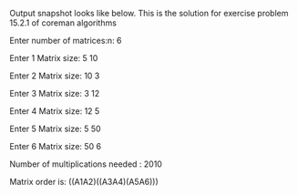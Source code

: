 Output snapshot looks like below.
This is the solution for exercise problem 15.2.1 of coreman algorithms

Enter number of matrices:n: 6

Enter 1 Matrix size: 5 10

Enter 2 Matrix size: 10 3

Enter 3 Matrix size: 3 12

Enter 4 Matrix size: 12 5

Enter 5 Matrix size: 5 50

Enter 6 Matrix size: 50 6

Number of multiplications needed : 2010

Matrix order is: ((A1A2)((A3A4)(A5A6)))
